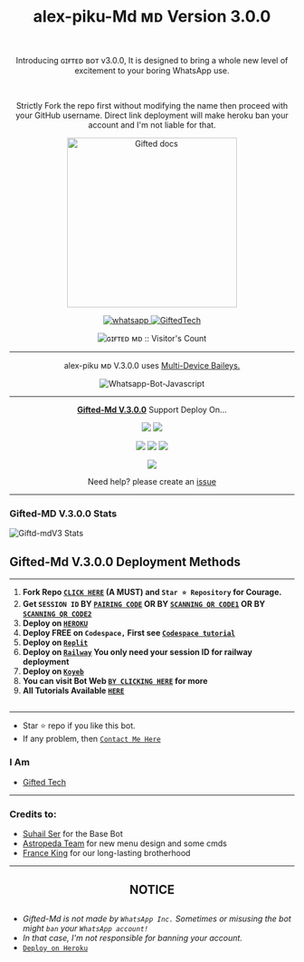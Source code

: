 <h1 align="center"> alex-piku-Md ᴍᴅ Version 3.0.0 </h1> 
 <br>



<p align="center"> Introducing ɢɪғᴛᴇᴅ ʙᴏᴛ v3.0.0, It is designed to bring a whole new level of excitement to your boring WhatsApp use. </p> <br>
<p align="center"> Strictly Fork the repo first without modifying the name then proceed with your GitHub username. Direct link deployment will make heroku ban your account and I'm not liable for that.</p>

<p align="center">
  <a href="https://github.com/mouricedevs/Gifted-Md">
    <img alt="Gifted docs" height="300" src="https://telegra.ph/file/31bd0d4a7700c06563a33.jpg">
  </a>
</p>
    
   
   
<p align="center">
  <a href="https://t.me/giftedmd" target="_blank">
    <img alt="whatsapp" src="https://img.shields.io/badge/ Whatsapp -25D366?style=for-the-badge&logo=whatsapp&logoColor=white" />
 
  <a aria-label="ɢɪғᴛᴇᴅ ʙᴏᴛ v.3.0.0 is free to use" href="https://github.com/mouricedevs/Gifted-Md" target="_blank">
    <img alt="GiftedTech" src="https://img.shields.io/youtube/channel/subscribers/UCU071AMRqcd5mfTdCgJFwPg" target="_blank" />
  </a>

</p>
<p align="center"><img src="https://profile-counter.glitch.me/{mouricedevs}/count.svg" alt="ɢɪғᴛᴇᴅ ᴍᴅ :: Visitor's Count" /></p>

---




<p align="center"> alex-piku ᴍᴅ V.3.0.0 uses
  <a href="https://github.com/adiwajshing/Baileys">Multi-Device Baileys.</a>
</p>
<p align="center">
  <img title="Whatsapp-Bot-Javascript" src="https://img.shields.io/badge/Javascript-363303?style=for-the-badge&logo=javascript&logoColor=c6c631"></img>
</p>

---

<p align="center">
  <a href="https://github.com/mouricedevs/Gifted-Md"><b>Gifted-Md V.3.0.0</b></a> Support Deploy On...
</p>

<p align="center">
  <a href="https://github.com/mouricedevs/Gifted-Md/blob/main/temp/deploy-on-vps.md"><img src="https://img.shields.io/badge/self hosting-3d1513?style=for-the-badge&logo=serverless&logoColor=FD5750"></a>
  <a href="https://railway.app/template/89ED3x?referralCode=WiTucG"><img src="https://img.shields.io/badge/railway-3e164f?style=for-the-badge&logo=railway&logoColor=0B0D0E"></a>
</p>
<p align="center">
  <a href="https://deploy-gifted-md.vercel.app"><img src="https://img.shields.io/badge/heroku-9d7acc?style=for-the-badge&logo=heroku&logoColor=430098"></a>
  <a href="https://replit.com/github.com/mouricedevs/Gifted-Md"><img src="https://img.shields.io/badge/replit-253c99?style=for-the-badge&logo=replit&logoColor=F26207"></a>
  <a href="https://app.koyeb.com/apps/deploy?type=git&repository=github.com/mouricedevs/Gifted-Md&branch=main&env[SESSION_ID]&env[OWNER_NUMBER]=254762016957&env[MONGODB_URI]&&env[OWNER_NAME]=ɢɪғᴛᴇᴅ ᴛᴇᴄʜ&env[KOYEB_API]&env[PREFIX]=.&env[WAPRESENCE]&env[AUTO_READ_STATUS]=true&env[DISABLE_PM]=false&env[PACK_AUTHER]=whatsapp+bot&env[PACK_NAME]=ɢɪғᴛᴇᴅ ᴛᴇᴄʜ&env[STYLE]=0&env[MODE]=private&env[READ_MESSAGE]=false&env[THEME]=GIFTED&env[WARN_COUNT]=3&env[BLOCK_JID]=null&env[TIME_ZONE]=Africa/Nairobi&name=gifted-tech&env[KOYEB_NAME]=gifted-md&env[SUDO]=null&env[THUMB_IMAGE]=https://telegra.ph/file/54efddccf41281ad7ec51.jpg"><img src="https://img.shields.io/badge/koyeb-033604?style=for-the-badge&logo=koyeb&logoColor=white"></a>
</p>
<p align="center">
  <a href="https://youtube.com/@giftedtechnexus"><img src="https://img.shields.io/badge/CodeSpace-green?colorA=%23ff000&colorB=%23017e40&style=for-the-badge&logo=git&logoColor=white"></a>
</p>
<p align="center">Need help? please create an <a href="https://github.com/mouricedevs/Gifted-Md/issues">issue</a></p>

---

 <h3>Gifted-MD V.3.0.0 Stats</h3>

![Giftd-mdV3 Stats](https://github-readme-stats.vercel.app/api/pin/?username=mouricedevs&repo=Gifted-Md&show_owner=true&theme=dark)


    
   
## Gifted-Md V.3.0.0 Deployment Methods
---
1.  **Fork Repo [`CLICK HERE`](https://github.com/mouricedevs/Gifted-Md/fork) (A MUST) and `Star ⭐ Repository` for Courage.**
2.  **Get `SESSION ID` BY [`PAIRING CODE`](https://session.giftedtechnexus.co.ke/pair) OR BY [`SCANNING QR CODE1`](https://session.giftedtechnexus.co.ke/qr) OR BY [`SCANNING QR CODE2`](https://session.giftedtechnexus.co.ke/qr2)** 
3. **Deploy on [`HEROKU`](https://deploy-gifted-md.vercel.app/)**
4.  **Deploy FREE on `Codespace,` First see [`Codespace tutorial`](https://youtu.be/3NdJb6_1cJM)**
5.  **Deploy on [`Replit`](https://replit.com/github.com/mouricedevs/Gifted-Md)**
6.  **Deploy on [`Railway`](https://railway.app/template/89ED3x?referralCode=WiTucG) You only need your session ID for railway deployment**
7.  **Deploy on [`Koyeb`](https://app.koyeb.com/apps/deploy?type=git&repository=github.com/mouricedevs/Gifted-Md&branch=main&env[SESSION_ID]&env[OWNER_NUMBER]=254762016957&env[MONGODB_URI]&&env[OWNER_NAME]=ɢɪғᴛᴇᴅᴛᴇᴄʜ&env[KOYEB_API]&env[PREFIX]=.&env[WAPRESENCE]&env[AUTO_READ_STATUS]=true&env[DISABLE_PM]=true&env[PACK_AUTHER]=whatsapp+bot&env[PACK_NAME]=ɢɪғᴛᴇᴅᴛᴇᴄʜ&env[STYLE]=0&env[MODE]=private&env[READ_MESSAGE]=false&env[THEME]=GIFTED&env[WARN_COUNT]=3&env[BLOCK_JID]=null&env[TIME_ZONE]=Africa/Nairobi&name=suhail-md&env[KOYEB_NAME]=gifted-md&env[SUDO]=null&env[THUMB_IMAGE]=https://telegra.ph/file/54efddccf41281ad7ec51.jpg)**
8. **You can visit Bot Web [`BY CLICKING HERE`](https://web.giftedtechnexus.co.ke) for more**
9. **All Tutorials Available [`HERE`](https://youtube.com/@giftedtechnexus)**

##
---


- Star ⭐ repo if you like this bot.
- If any problem, then [`Contact Me Here`](https://t.me/giftedmd)


### I Am
- [Gifted Tech](https://github.com/mouricedevs) 

---
### Credits to:
- [Suhail Ser](https://github.com/SuhailTechInfo) for the Base Bot
- [Astropeda Team](https://github.com/Astropeda) for new menu design and some cmds
- [France King](https://github.com/franceking1) for our long-lasting brotherhood


---


<h2 align="center">  NOTICE
</h2>
   
## 
- *Gifted-Md is not made by `WhatsApp Inc.` Sometimes or misusing the bot might `ban` your `WhatsApp account!`*
- *In that case, I'm not responsible for banning your account.*
- [`Deploy on Heroku`](https://deploy-gifted-md.vercel.app)
